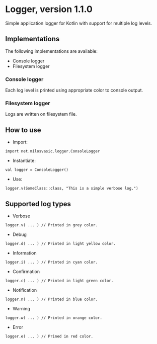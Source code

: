 # Logger, version 1.1.0
Simple application logger for Kotlin with support for multiple log levels.
## Implementations
The following implementations are available:
- Console logger
- Filesystem logger
### Console logger 
Each log level is printed using appropriate color to console output.
### Filesystem logger
Logs are written on filesystem file.
## How to use
- Import:
```
import net.milosvasic.logger.ConsoleLogger
```
- Instantiate:
```
val logger = ConsoleLogger()
```
- Use:
```
logger.v(SomeClass::class, "This is a simple verbose log.")
```
## Supported log types
- Verbose
```
logger.v( ... ) // Printed in grey color.
```
- Debug
```
logger.d( ... ) // Printed in light yellow color.
```
- Information
```
logger.i( ... ) // Printed in cyan color.
```
- Confirmation
```
logger.c( ... ) // Printed in light green color.
```
- Notification
```
logger.n( ... ) // Printed in blue color.
```
- Warning
```
logger.w( ... ) // Printed in orange color.
```
- Error
```
logger.e( ... ) // Prined in red color.
```

